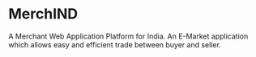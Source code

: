 # MerchIND
A Merchant Web Application Platform for India.
An E-Market application which allows easy and efficient trade between buyer and seller.
